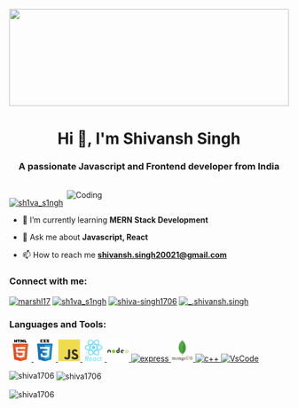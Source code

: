 <a href="#"><img width="100%" height="175px" src="https://img.search.brave.com/iWVAGNWKYsECnMfSoGuz86EXEWDOI3T5zMX9EbvgKJo/rs:fit:1200:360:1/g:ce/aHR0cHM6Ly93d3cu/dXhlYnUuY29tL3dw/LWNvbnRlbnQvdXBs/b2Fkcy8yMDE1LzA1/L3V4ZWJ1X2Jhbm5l/cl9sb3ZlXzE5MDN4/MzUwLmpwZw" alt=""></a>
<h1 align="center">Hi 👋, I'm Shivansh Singh</h1>
<h3 align="center">A passionate Javascript and Frontend developer from India</h3>
<br>
<img align="right" alt="Coding" width="400" src="https://img.search.brave.com/N-JCMlTqsJSEJ4T31LcP0ZO6TMcue3wsrZWBJw2vvqU/rs:fit:632:225:1/g:ce/aHR0cHM6Ly90c2Uz/Lm1tLmJpbmcubmV0/L3RoP2lkPU9JUC5L/cXZpUjdpaXVPcHlU/elI0SXdpVUdRSGFG/aiZwaWQ9QXBp">

<p align="left"> <a href="https://twitter.com/sh1va_s1ngh" target="blank"><img src="https://img.shields.io/twitter/follow/sh1va_s1ngh?logo=twitter&style=for-the-badge" alt="sh1va_s1ngh" /></a> </p>

- 🌱 I’m currently learning **MERN Stack Development**

- 💬 Ask me about **Javascript, React**

- 📫 How to reach me **shivansh.singh20021@gmail.com**

<h3 align="left">Connect with me:</h3>
<p align="left">
<a href="https://codepen.io/marshl17" target="blank"><img align="center" src="https://raw.githubusercontent.com/rahuldkjain/github-profile-readme-generator/master/src/images/icons/Social/codepen.svg" alt="marshl17" height="30" width="40" /></a>
<a href="https://twitter.com/sh1va_s1ngh" target="blank"><img align="center" src="https://raw.githubusercontent.com/rahuldkjain/github-profile-readme-generator/master/src/images/icons/Social/twitter.svg" alt="sh1va_s1ngh" height="30" width="40" /></a>
<a href="https://linkedin.com/in/shiva-singh1706" target="blank"><img align="center" src="https://raw.githubusercontent.com/rahuldkjain/github-profile-readme-generator/master/src/images/icons/Social/linked-in-alt.svg" alt="shiva-singh1706" height="30" width="40" /></a>
<a href="https://instagram.com/_.shivansh.singh" target="blank"><img align="center" src="https://raw.githubusercontent.com/rahuldkjain/github-profile-readme-generator/master/src/images/icons/Social/instagram.svg" alt="_.shivansh.singh" height="30" width="40" /></a>
</p>

<h3 align="left">Languages and Tools:</h3>
<p align="left"> 
  <a href="https://www.w3.org/html/" target="_blank" rel="noreferrer"> 
    <img src="https://raw.githubusercontent.com/devicons/devicon/master/icons/html5/html5-original-wordmark.svg" alt="html5" width="40" height="40"/> </a>
  <a href="https://www.w3schools.com/css/" target="_blank" rel="noreferrer">
    <img src="https://raw.githubusercontent.com/devicons/devicon/master/icons/css3/css3-original-wordmark.svg" alt="css3" width="40" height="40"/> </a>
  <a href="https://developer.mozilla.org/en-US/docs/Web/JavaScript" target="_blank" rel="noreferrer"> 
    <img src="https://raw.githubusercontent.com/devicons/devicon/master/icons/javascript/javascript-original.svg" alt="javascript" width="40" height="40"/> </a>
  <a href="https://reactjs.org/" target="_blank" rel="noreferrer">
    <img src="https://raw.githubusercontent.com/devicons/devicon/master/icons/react/react-original-wordmark.svg" alt="react" width="40" height="40"/> </a>
  <a href="https://nodejs.org" target="_blank" rel="noreferrer">
    <img src="https://raw.githubusercontent.com/devicons/devicon/master/icons/nodejs/nodejs-original-wordmark.svg" alt="nodejs" width="40" height="40"/> </a>
  <a href="https://expressjs.com" target="_blank" rel="noreferrer"> 
    <img src="https://e7.pngegg.com/pngimages/205/972/png-clipart-node-js-javascript-express-js-npm-mongodb-others-text-logo-thumbnail.png" alt="express" width="40"       height="40"/> </a>
  <a href="https://www.mongodb.com/" target="_blank" rel="noreferrer">
    <img src="https://raw.githubusercontent.com/devicons/devicon/master/icons/mongodb/mongodb-original-wordmark.svg" alt="mongodb" width="40" height="40"/> </a>
  <a href="https://isocpp.org/" target="_blank" rel="noreferrer">
    <img src="https://upload.wikimedia.org/wikipedia/commons/thumb/1/18/ISO_C%2B%2B_Logo.svg/1200px-ISO_C%2B%2B_Logo.svg.png" alt="c++" width="40" height="40"/> </a>
  <a href="https://code.visualstudio.com/" target="_blank" rel="noreferrer">
    <img src="https://upload.wikimedia.org/wikipedia/commons/thumb/9/9a/Visual_Studio_Code_1.35_icon.svg/768px-Visual_Studio_Code_1.35_icon.svg.png?20210804221519"         alt="VsCode" width="40" height="40"/> </a>
</p>

<p><img align="left" src="https://github-readme-stats.vercel.app/api/top-langs?username=shiva1706&show_icons=true&locale=en&layout=compact" alt="shiva1706" /></p>

<p>&nbsp;<img align="center" src="https://github-readme-stats.vercel.app/api?username=shiva1706&show_icons=true&locale=en" alt="shiva1706" /></p>

<p><img align="center" src="https://github-readme-streak-stats.herokuapp.com/?user=shiva1706&" alt="shiva1706" /></p>

